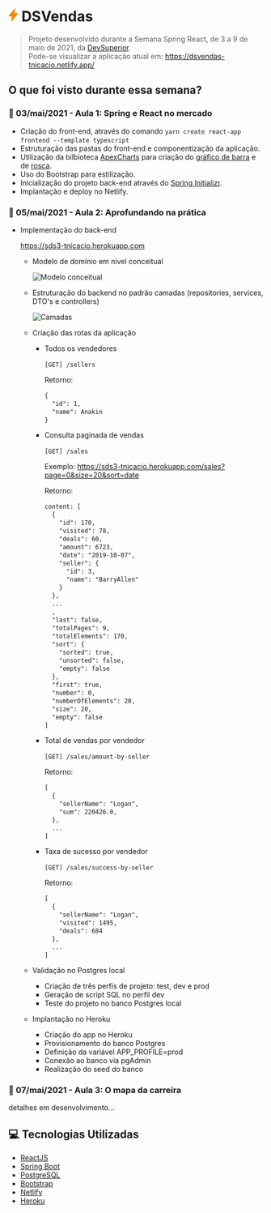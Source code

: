# ![DevSuperior logo](https://raw.githubusercontent.com/devsuperior/bds-assets/main/ds/devsuperior-logo-small.png) DSVendas
> Projeto desenvolvido durante a Semana Spring React, de 3 a 9 de maio de 2021, da [DevSuperior](https://devsuperior.com.br). <br/>
> Pode-se visualizar a aplicação atual em: https://dsvendas-tnicacio.netlify.app/ <br/>

## O  que foi visto durante essa semana?

### :calendar: 03/mai/2021 - Aula 1: Spring e React no mercado
- Criação do front-end, através do comando ```yarn create react-app frontend --template typescript```
- Estruturação das pastas do front-end e componentização da aplicação.
- Utilização da bilbioteca [ApexCharts](https://apexcharts.com/docs/react-charts/) para criação do
[gráfico de barra](https://github.com/tnicacio/dsvendas/blob/main/frontend/src/components/BarChart/index.tsx) 
e de [rosca](https://github.com/tnicacio/dsvendas/blob/main/frontend/src/components/DonutChart/index.tsx).
- Uso do Bootstrap para estilização.
- Inicialização do projeto back-end através do [Spring Initializr](https://start.spring.io/).
- Implantação e deploy no Netlify.

### :calendar: 05/mai/2021 - Aula 2: Aprofundando na prática
- Implementação do back-end

  https://sds3-tnicacio.herokuapp.com 
  
  - Modelo de domínio em nível conceitual
    
    ![Modelo conceitual](https://user-images.githubusercontent.com/50798315/117371722-bf26f800-ae9e-11eb-8df1-6b64907702d0.png)
  
  - Estruturação do backend no padrão camadas (repositories, services, DTO's e controllers)
 
    ![Camadas](https://user-images.githubusercontent.com/50798315/117371824-ea114c00-ae9e-11eb-9a45-704562980cb1.png)

  - Criação das rotas da aplicação
  
    - Todos os vendedores
    
      ```[GET] /sellers```
      
      Retorno: 
      
      ```
      {
        "id": 1,
        "name": Anakin
      }
      ```
  
    - Consulta paginada de vendas
      
      ```[GET] /sales```
      
      Exemplo: https://sds3-tnicacio.herokuapp.com/sales?page=0&size=20&sort=date
      
      Retorno: 
      
      ```
      content: [
        {
          "id": 170,
          "visited": 78,
          "deals": 60,
          "amount": 6723,
          "date": "2019-10-07",
          "seller": {
            "id": 3,
            "name": "BarryAllen"
          }
        },
        ...
        ,
        "last": false,
        "totalPages": 9,
        "totalElements": 170,
        "sort": {
          "sorted": true,
          "unsorted": false,
          "empty": false
        },
        "first": true,
        "number": 0,
        "numberOfElements": 20,
        "size": 20,
        "empty": false
      ]
      ```

    - Total de vendas por vendedor
      
      ```[GET] /sales/amount-by-seller```
      
      Retorno: 
      
      ```
      [
        {
          "sellerName": "Logan",
          "sum": 220426.0,
        },
        ...
      ]
      ```

    - Taxa de sucesso por vendedor
      
      ```[GET] /sales/success-by-seller```

      Retorno: 
      
      ```
      [
        {
          "sellerName": "Logan",
          "visited": 1495,
          "deals": 684
        },
        ...
      ]
      ```

  - Validação no Postgres local
    - Criação de três perfis de projeto: test, dev e prod
    - Geração de script SQL no perfil dev
    - Teste do projeto no banco Postgres local

  - Implantação no Heroku
    - Criação do app no Heroku
    - Provisionamento do banco Postgres
    - Definição da variável APP_PROFILE=prod
    - Conexão ao banco via pgAdmin
    - Realização do seed do banco

### :calendar: 07/mai/2021 - Aula 3: O mapa da carreira
  detalhes em desenvolvimento...

## :computer: Tecnologias Utilizadas
- [ReactJS](https://pt-br.reactjs.org/)
- [Spring Boot](https://spring.io/projects/spring-boot)
- [PostgreSQL](https://www.postgresql.org/)
- [Bootstrap](https://getbootstrap.com/)
- [Netlify](https://www.netlify.com/)
- [Heroku](http://heroku.com/)
